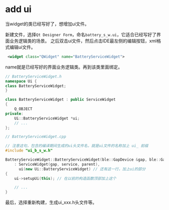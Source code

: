 # add ui

当widget的类已经写好了，想增加ui文件。

新建文件，选择`Qt Designer Form`，命名`battery_s_w.ui`，它适合已经写好了界面业务逻辑类的场景。
之后双击ui文件，然后点击IDE最左侧的编辑按钮，xml格式编辑ui文件。

```xml
 <widget class="QWidget" name="BatteryServiceWidget">
```

name就是已经写好的界面业务逻辑类。再到该类里面绑定。

```c++
// BatteryServiceWidget.h
namespace Ui {
class BatteryServiceWidget;
}

class BatteryServiceWidget : public ServiceWidget
{
    Q_OBJECT
private:
    Ui::BatteryServiceWidget *ui;
    // ...
};
```

``` c++
// BatteryServiceWidget.cpp

// 注意这句，包含的编译期间生成的ui头文件名，就是ui文件的名称加上 ui_ 前缀
#include "ui_b_s_w.h"

BatteryServiceWidget::BatteryServiceWidget(ble::GapDevice &gap, ble::GattService &service, QWidget *parent)
    : ServiceWidget(gap, service, parent),
      ui(new Ui::BatteryServiceWidget) // 还有这一行，加上ui的部分
{
    ui->setupUi(this); // 在以前的构造函数顶部加上这个

    // ...
}
```

最后，选择重新构建，生成ui_xxx.h头文件等。
